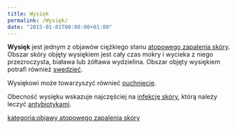 ```yaml
---
title: Wysięk
permalink: /Wysięk/
date: "2015-01-01T00:00:00+01:00"
---
```


**Wysięk** jest jednym z objawów ciężkiego stanu [atopowego zapalenia skóry](/atopedia/Atopowe_zapalenie_skóry "wikilink"). Obszar skóry objęty wysiękiem jest cały czas mokry i wycieka z niego przezroczysta, biaława lub żółtawa wydzielina. Obszar objęty wysiękiem potrafi również [swędzieć](/atopedia/świąd "wikilink").

Wysiękowi może towarzyszyć równieć [puchnięcie](/atopedia/puchnięcie "wikilink").

Obecność wysięku wskazuje najczęściej na [infekcję skóry](/atopedia/infekcja_skóry "wikilink"), którą należy leczyć [antybiotykami](/atopedia/Antybiotyk "wikilink").

[kategoria:objawy atopowego zapalenia skóry](/atopedia/kategoria:objawy_atopowego_zapalenia_skóry "wikilink")